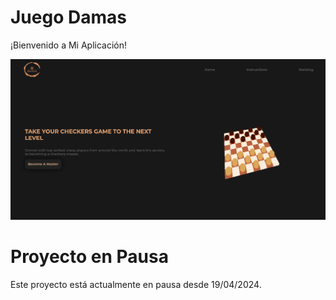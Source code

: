 # Juego Damas
¡Bienvenido a Mi Aplicación!

![Imagen de la pagina principal](./src/assets/pagina_juego_damas.png)

# Proyecto en Pausa

Este proyecto está actualmente en pausa desde 19/04/2024. 
